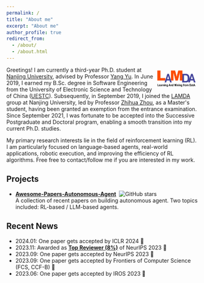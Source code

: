 ```yaml
---
permalink: /
title: "About me"
excerpt: "About me"
author_profile: true
redirect_from: 
  - /about/
  - /about.html
---
```



<div style="float: right; margin: 10px;">
  <a href="http://www.lamda.nju.edu.cn/"> <img src="../images/lamda_logo.jpg" alt="Your Image" style="max-width: 100px; max-height: 100px;" /> </a>
</div>



Greetings! I am currently a third-year Ph.D. student at [Nanjing University](https://www.nju.edu.cn/), advised by Professor [Yang Yu](https://www.wolai.com/eyounx/dtR1MTyRXS5tP5Cex4KtdK). In June 2019, I earned my B.Sc. degree in Software Engineering from the University of Electronic Science and Technology of China ([UESTC](https://www.uestc.edu.cn/)). Subsequently, in September 2019, I joined the [LAMDA](https://www.lamda.nju.edu.cn) group at Nanjing University, led by Professor [Zhihua Zhou](https://cs.nju.edu.cn/zhouzh/index.htm), as a Master's student, having been granted an exemption from the entrance examination. Since September 2021, I was fortunate to be accepted into the Successive Postgraduate and Doctoral program, enabling a smooth transition into my current Ph.D. studies.

My primary research interests lie in the field of reinforcement learning (RL). I am particularly focused on language-based agents, real-world applications, robotic execution, and improving the efficiency of RL algorithms. Free free to contact/follow me if you are interested in my work. 


## Projects


<ul>
    <li><strong><a href="https://github.com/lafmdp/Awesome-Papers-Autonomous-Agent" target="_blank">Awesome-Papers-Autonomous-Agent</a></strong>&nbsp;&nbsp;<img style="height:1em" alt="GitHub stars" src="https://img.shields.io/github/stars/lafmdp/Awesome-Papers-Autonomous-Agent?style=social" />
    <br />
    A collection of recent papers on building autonomous agent. Two topics included: RL-based / LLM-based agents.
    </li>
</ul>


## Recent News

- 2024.01: One paper gets accepted by ICLR 2024 🚀
- 2023.11: Awarded as [**Top Reviewer (8%)**](https://nips.cc/Conferences/2023/ProgramCommittee) of NeurIPS 2023 🎉
- 2023.09: One paper gets accepted by NeurIPS 2023 🚀
- 2023.09: One paper gets accepted by Frontiers of Computer Science (FCS, CCF-B) 🎉
- 2023.06: One paper gets accepted by IROS 2023 👏


